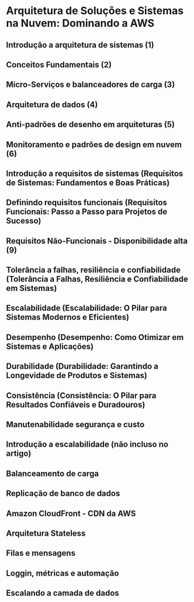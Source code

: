 # Arquitetura de Soluções e Sistemas na Nuvem: Dominando a AWS
## Introdução a arquitetura de sistemas (1)

## Conceitos Fundamentais (2)

## Micro-Serviços e balanceadores de carga (3)

## Arquitetura de dados (4)

## Anti-padrões de desenho em arquiteturas (5)

## Monitoramento e padrões de design em nuvem (6)

## Introdução a requisitos de sistemas (Requisitos de Sistemas: Fundamentos e Boas Práticas)

## Definindo requisitos funcionais (Requisitos Funcionais: Passo a Passo para Projetos de Sucesso)

## Requisitos Não-Funcionais - Disponibilidade alta (9)

## Tolerância a falhas, resiliência e confiabilidade (Tolerância a Falhas, Resiliência e Confiabilidade em Sistemas)

## Escalabilidade (Escalabilidade: O Pilar para Sistemas Modernos e Eficientes)

## Desempenho (Desempenho: Como Otimizar em Sistemas e Aplicações)

## Durabilidade (Durabilidade: Garantindo a Longevidade de Produtos e Sistemas)

## Consistência (Consistência: O Pilar para Resultados Confiáveis e Duradouros)

## Manutenabilidade segurança e custo

## Introdução a escalabilidade (não incluso no artigo)

## Balanceamento de carga

## Replicação de banco de dados

## Amazon CloudFront - CDN da AWS

## Arquitetura Stateless

## Filas e mensagens

## Loggin, métricas e automação

## Escalando a camada de dados